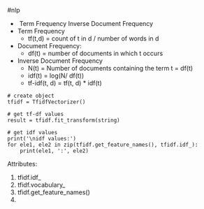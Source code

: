 #nlp 

*  Term Frequency Inverse Document Frequency
* Term Frequency
	* tf(t,d) = count of t in d / number of words in d
* Document Frequency:
	* df(t) =  number of documents in which t occurs
* Inverse Document Frequency
	* N(t) = Number of documents containing the term t = df(t)
	* idf(t) = log(N/ df(t))
	* tf-idf(t, d) = tf(t, d) * idf(t)

```
# create object
tfidf = TfidfVectorizer()

# get tf-df values
result = tfidf.fit_transform(string)

# get idf values
print('\nidf values:')
for ele1, ele2 in zip(tfidf.get_feature_names(), tfidf.idf_):
	print(ele1, ':', ele2)

```


Attributes:
1. tfidf.idf_
2. tfidf.vocabulary_
3. tfidf.get_feature_names()
4. 